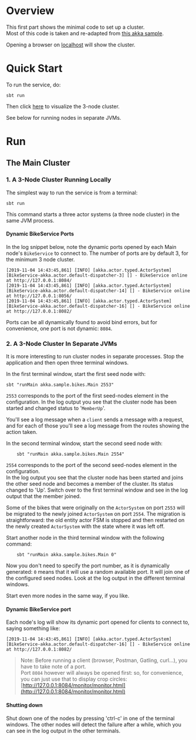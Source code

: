 # Overview
This first part shows the minimal code to set up a cluster.  
Most of this code is taken and re-adapted from 
[this akka sample](https://developer.lightbend.com/start/?group=akka&project=akka-samples-cluster-sharding-scala).

Opening a browser on [localhost](http://127.0.0.1:8084/monitor/monitor.html) will show the cluster.    

# Quick Start
To run the service, do:
```
sbt run
```
Then click [here](http://127.0.0.1:8084/monitor/monitor.html) to visualize the 3-node cluster.  

See below for running nodes in separate JVMs.


# Run

## The Main Cluster

### 1. A 3-Node Cluster Running Locally
The simplest way to run the service is from a terminal:

```
sbt run
```

This command starts a three actor systems (a three node cluster) in the same JVM process.

#### Dynamic BikeService Ports

In the log snippet below, note the dynamic ports opened by each Main node's `BikeService` to connect to. 
The number of ports are by default 3, for the minimum 3 node cluster. 

```
[2019-11-04 14:43:45,861] [INFO] [akka.actor.typed.ActorSystem] [BikeService-akka.actor.default-dispatcher-3] [] - BikeService online at http://127.0.0.1:8084/
[2019-11-04 14:43:45,861] [INFO] [akka.actor.typed.ActorSystem] [BikeService-akka.actor.default-dispatcher-14] [] - BikeService online at http://127.0.0.1:8056/
[2019-11-04 14:43:45,861] [INFO] [akka.actor.typed.ActorSystem] [BikeService-akka.actor.default-dispatcher-16] [] - BikeService online at http://127.0.0.1:8082/
```

Ports can be all dynamically found to avoid bind errors, but for convenience, one port is not dynamic: `8084`.

### 2. A 3-Node Cluster In Separate JVMs

It is more interesting to run cluster nodes in separate processes. Stop the application and then open three terminal windows.

In the first terminal window, start the first seed node with:

```
sbt "runMain akka.sample.bikes.Main 2553"
```    

`2553` corresponds to the port of the first seed-nodes element in the configuration. 
In the log output you see that the cluster node has been started and changed status to '`MemberUp`'.

You'll see a log message when a `client` sends a message with a request, and for each of those you'll see
a log message from the routes showing the action taken.

In the second terminal window, start the second seed node with:

```
    sbt "runMain akka.sample.bikes.Main 2554"
```

`2554` corresponds to the port of the second seed-nodes element in the configuration.  
In the log output you see that the cluster node has been started and joins the other seed node and 
becomes a member of the cluster. Its status changed to 'Up'. Switch over to the first terminal window and see in 
the log output that the member joined.

Some of the bikes that were originally on the `ActorSystem` on port `2553` will be migrated to the newly
joined `ActorSystem` on port `2554`. The migration is straightforward: the old entity actor FSM is stopped and then restarted
on the newly created `ActorSystem` with the state where it was left off.

Start another node in the third terminal window with the following command:

```
    sbt "runMain akka.sample.bikes.Main 0"
```

Now you don't need to specify the port number, as it is dynamically generated: `0` means that it will use a random available port. 
It will join one of the configured seed nodes. Look at the log output in the different terminal windows.

Start even more nodes in the same way, if you like.

#### Dynamic BikeService port

Each node's log will show its dynamic port opened for clients to connect to, saying something like:

```
[2019-11-04 14:43:45,861] [INFO] [akka.actor.typed.ActorSystem] [BikeService-akka.actor.default-dispatcher-16] [] - BikeService online at http://127.0.0.1:8082/
```

> Note: Before running a client (browser, Postman, Gatling, curl...), you have to take note of a port.  
> Port `8084` however will always be opened first: so, for convenience, you can just use that to display crop circles:  
> [http://127.0.0.1:8084/monitor/monitor.html](http://127.0.0.1:8084/monitor/monitor.html)


#### Shutting down

Shut down one of the nodes by pressing 'ctrl-c' in one of the terminal windows. 
The other nodes will detect the failure after a while, which you can see in the log output in the other terminals.

